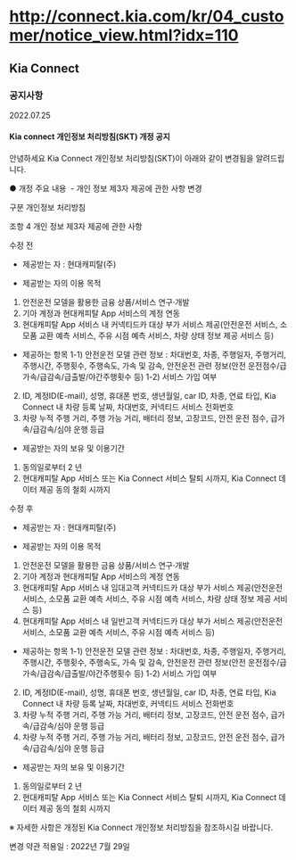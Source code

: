# http://connect.kia.com/kr/04_customer/notice_view.html?idx=110

## Kia Connect

### 공지사항

2022.07.25

#### Kia connect 개인정보 처리방침(SKT) 개정 공지

안녕하세요
Kia Connect 개인정보 처리방침(SKT)이 아래와 같이 변경됨을 알려드립니다.

● 개정 주요 내용
 - 개인 정보 제3자 제공에 관한 사항 변경

구분
개인정보 처리방침

조항
4 개인 정보 제3자 제공에 관한 사항

수정 전
- 제공받는 자 : 현대캐피탈(주)

- 제공받는 자의 이용 목적
1) 안전운전 모델을 활용한 금융 상품/서비스 연구·개발
2) 기아 계정과 현대캐피탈 App 서비스의 계정 연동
3) 현대캐피탈 App 서비스 내 커넥티드카 대상 부가 서비스 제공(안전운전 서비스, 소모품 교환 예측 서비스, 주유 시점 예측 서비스, 차량 상태 정보 제공 서비스 등)

- 제공하는 항목
1-1) 안전운전 모델 관련 정보 : 차대번호, 차종, 주행일자, 주행거리, 주행시간, 주행횟수, 주행속도, 가속 및 감속, 안전운전 관련 정보(안전 운전점수/급가속/급감속/급출발/야간주행횟수 등)
1-2) 서비스 가입 여부 
2) ID, 계정ID(E-mail), 성명, 휴대폰 번호, 생년월일, car ID, 차종, 연료 타입, Kia Connect 내 차량 등록 날짜, 차대번호, 커넥티드 서비스 전화번호
3) 차량 누적 주행 거리, 주행 가능 거리, 배터리 정보, 고장코드, 안전 운전 점수, 급가속/급감속/심야 운행 등급

- 제공받는 자의 보유 및 이용기간
1) 동의일로부터 2 년
2) 현대캐피탈 App 서비스 또는 Kia Connect 서비스 탈퇴 시까지, Kia Connect 데이터 제공 동의 철회 시까지

수정 후
- 제공받는 자 : 현대캐피탈(주)

- 제공받는 자의 이용 목적
1) 안전운전 모델을 활용한 금융 상품/서비스 연구·개발
2) 기아 계정과 현대캐피탈 App 서비스의 계정 연동
3) 현대캐피탈 App 서비스 내 임대고객 커넥티드카 대상 부가 서비스 제공(안전운전 서비스, 소모품 교환 예측 서비스, 주유 시점 예측 서비스, 차량 상태 정보 제공 서비스 등)
4) 현대캐피탈 App 서비스 내 일반고객 커넥티드카 대상 부가 서비스 제공(안전운전 서비스, 소모품 교환 예측 서비스, 주유 시점 예측 서비스 등)

- 제공하는 항목
1-1) 안전운전 모델 관련 정보 : 차대번호, 차종, 주행일자, 주행거리, 주행시간, 주행횟수, 주행속도, 가속 및 감속, 안전운전 관련 정보(안전 운전점수/급가속/급감속/급출발/야간주행횟수 등)
1-2) 서비스 가입 여부 
2) ID, 계정ID(E-mail), 성명, 휴대폰 번호, 생년월일, car ID, 차종, 연료 타입, Kia Connect 내 차량 등록 날짜, 차대번호, 커넥티드 서비스 전화번호
3) 차량 누적 주행 거리, 주행 가능 거리, 배터리 정보, 고장코드, 안전 운전 점수, 급가속/급감속/심야 운행 등급
4) 차량 누적 주행 거리, 주행 가능 거리, 배터리 정보, 고장코드, 안전 운전 점수, 급가속/급감속/심야 운행 등급

- 제공받는 자의 보유 및 이용기간
1) 동의일로부터 2 년
2) 현대캐피탈 App 서비스 또는 Kia Connect 서비스 탈퇴 시까지, Kia Connect 데이터 제공 동의 철회 시까지

※ 자세한 사항은 개정된 Kia Connect 개인정보 처리방침을 참조하시길 바랍니다.

변경 약관 적용일 : 2022년 7월 29일
